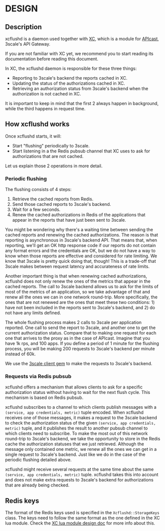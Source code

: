 # DESIGN

## Description

xcflushd is a daemon used together with [XC](https://github.com/3scale/apicast-xc),
which is a module for [APIcast](https://github.com/3scale/apicast), 3scale's
API Gateway.

If you are not familiar with XC yet, we recommend you to start reading its
documentation before reading this document.

In XC, the xcflushd daemon is responsible for these three things:

* Reporting to 3scale's backend the reports cached in XC.
* Updating the status of the authorizations cached in XC.
* Retrieving an authorization status from 3scale's backend when the
  authorization is not cached in XC.

It is important to keep in mind that the first 2 always happen in background,
while the third happens in request time.


## How xcflushd works

Once xcflushd starts, it will:

* Start "flushing" periodically to 3scale.
* Start listening in a the Redis pubsub channel that XC uses to ask for
  authorizations that are not cached.

Let us explain those 2 operations in more detail.


### Periodic flushing

The flushing consists of 4 steps:

1. Retrieve the cached reports from Redis.
2. Send those cached reports to 3scale's backend.
3. Wait for a few seconds.
4. Renew the cached authorizations in Redis of the applications that appear in
   the reports that have just been sent to 3scale.

You might be wondering why there's a waiting time between sending the cached
reports and renewing the cached authorizations. The reason is that reporting is
asynchronous in 3scale's backend API. That means that, when reporting, we'll
get an OK http response code if our reports do not contain any format errors
and the credentials are OK, but we do not have a way to know when those reports
are effective and considered for rate limiting. We know that 3scale is pretty
quick doing that, though! This is a trade-off that 3scale makes between
request latency and accurateness of rate limits.

Another important thing is that when renewing cached authorizations, xcflushd
does not only renew the ones of the metrics that appear in the cached reports.
The call to 3scale backend allows us to ask for the limits of most of the
metrics of an application, so we take advantage of that and renew all the ones
we can in one network round-trip. More specifically, the ones that are not
renewed are the ones that meet these two conditions: 1) have not been included
in the reports sent to 3scale's backend, and 2) do not have any limits defined.

The whole flushing process makes 2 calls to 3scale per application reported.
One call to send the report to 3scale, and another one to get the current
authorization status. Compare that to making one request for each one that
arrives to the proxy as in the case of APIcast. Imagine that you have 1k rps,
and 100 apps. If you define a period of 1 minute for the flushing process, you
will be making 200 requests to 3scale's backend per minute instead of 60k.

We use the [3scale client gem](https://github.com/3scale/3scale_ws_api_for_ruby)
to make the requests to 3scale's backend.


### Requests via Redis pubsub

xcflushd offers a mechanism that allows clients to ask for a specific
authorization status without having to wait for the next flush cycle. This
mechanism is based on Redis pubsub.

xcflushd subscribes to a channel to which clients publish messages with a
`(service, app credentials, metric)` tuple encoded. When xcflushd receives one
of those messages, it makes a request to the 3scale backend to check the
authorization status of the given `(service, app credentials, metric)` tuple,
and it publishes the result to another pubsub channel to which clients need to
subscribe. To make the most out of this network round-trip to 3scale's backend,
we take the opportunity to store in the Redis cache the authorization statuses
that we just retrieved. Although the message only contained one metric, we
renew all the ones we can get in a single request to 3scale's backend. Just
like we do in the case of the periodic flushing detailed above.

xcflushd might receive several requests at the same time about the same
`(service, app credentials, metric)` tuple. xcflushd takes this into account
and does not make extra requests to 3scale's backend for authorizations that
are already being checked.


## Redis keys

The format of the Redis keys used is specified in the `Xcflushd::StorageKeys`
class. The keys need to follow the same format as the one defined in the XC
lua module. Check the [XC lua module design doc](https://github.com/3scale/apicast-xc/blob/master/doc/design.md#redis-keys-format)
for more info about this.
